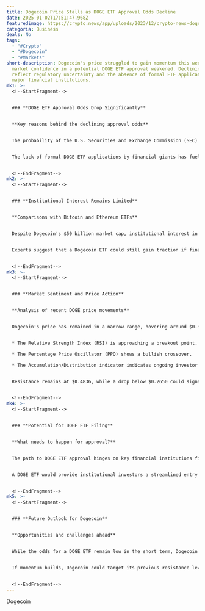 ```yaml
---
title: Dogecoin Price Stalls as DOGE ETF Approval Odds Decline
date: 2025-01-02T17:51:47.968Z
featuredimage: https://crypto.news/app/uploads/2023/12/crypto-news-dogecoin-doge-coin-option10.webp
categoria: Business
deals: No
tags:
  - "#Crypto"
  - "#Dogecoin"
  - "#Markets"
short-description: Dogecoin's price struggled to gain momentum this week as
  market confidence in a potential DOGE ETF approval weakened. Declining odds
  reflect regulatory uncertainty and the absence of formal ETF applications from
  major financial institutions.
mk1: >-
  <!--StartFragment-->


  ### **DOGE ETF Approval Odds Drop Significantly**


  **Key reasons behind the declining approval odds**


  The probability of the U.S. Securities and Exchange Commission (SEC) approving a Dogecoin ETF dropped to 26%, down from 50% last week, according to Polymarket data. In contrast, Solana and Ripple ETF approval odds remain significantly higher at 76% and 70%, respectively.


  The lack of formal DOGE ETF applications by financial giants has fueled skepticism. While institutions like WisdomTree have filed for Ripple ETFs, no similar moves have been made for Dogecoin.


  <!--EndFragment-->
mk2: >-
  <!--StartFragment-->


  ### **Institutional Interest Remains Limited**


  **Comparisons with Bitcoin and Ethereum ETFs**


  Despite Dogecoin's $50 billion market cap, institutional interest in DOGE ETFs remains lukewarm. Bitcoin and Ethereum ETFs have collectively attracted over $117 billion in assets, showcasing institutional confidence in these assets.


  Experts suggest that a Dogecoin ETF could still gain traction if financial firms recognize its proof-of-work similarities to Bitcoin and if the SEC adopts a more flexible stance under Chair Paul Atkins.


  <!--EndFragment-->
mk3: >-
  <!--StartFragment-->


  ### **Market Sentiment and Price Action**


  **Analysis of recent DOGE price movements**


  Dogecoin's price has remained in a narrow range, hovering around $0.3382 after rebounding from a December low of $0.2635. Technical indicators suggest mixed signals:


  * The Relative Strength Index (RSI) is approaching a breakout point.

  * The Percentage Price Oscillator (PPO) shows a bullish crossover.

  * The Accumulation/Distribution indicator indicates ongoing investor interest.


  Resistance remains at $0.4836, while a drop below $0.2650 could signal bearish momentum.


  <!--EndFragment-->
mk4: >-
  <!--StartFragment-->


  ### **Potential for DOGE ETF Filing**


  **What needs to happen for approval?**


  The path to DOGE ETF approval hinges on key financial institutions filing applications with the SEC. Analysts believe that if the SEC demonstrates flexibility on crypto ETFs, applications for a Dogecoin ETF might follow.


  A DOGE ETF would provide institutional investors a streamlined entry point into the meme coin market, potentially boosting liquidity and market stability.


  <!--EndFragment-->
mk5: >-
  <!--StartFragment-->


  ### **Future Outlook for Dogecoin**


  **Opportunities and challenges ahead**


  While the odds for a DOGE ETF remain low in the short term, Dogecoin's position as the largest meme coin ensures its relevance in the crypto ecosystem. The coming months will depend on regulatory developments and institutional interest.


  If momentum builds, Dogecoin could target its previous resistance levels, but continued regulatory ambiguity may keep price movements subdued.


  <!--EndFragment-->
---
```

<!--StartFragment-->

Dogecoin

<!--EndFragment-->